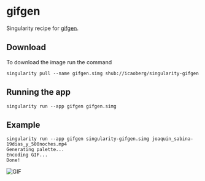# gifgen
Singularity recipe for [gifgen](https://github.com/lukechilds/gifgen).

## Download
To download the image run the command

```
singularity pull --name gifgen.simg shub://icaoberg/singularity-gifgen
```

## Running the app
```
singularity run --app gifgen gifgen.simg
```

## Example
```
singularity run --app gifgen singularity-gifgen.simg joaquin_sabina-19dias_y_500noches.mp4
Generating palette...
Encoding GIF...
Done!
```

![GIF](https://media.giphy.com/media/46zP0XifWgQGFpi8fU/source.gif)
